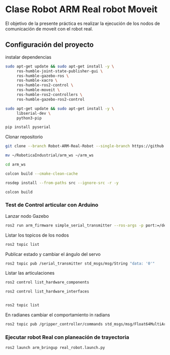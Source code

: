 # Clase Robot ARM Real robot Moveit


El objetivo de la presente práctica es realizar la ejecución de los nodos de comunicación de moveit con el robot real.

## Configuración del proyecto 

instalar dependencias 
```bash
sudo apt-get update && sudo apt-get install -y \
     ros-humble-joint-state-publisher-gui \
     ros-humble-gazebo-ros \
     ros-humble-xacro \
     ros-humble-ros2-control \
     ros-humble-moveit \
     ros-humble-ros2-controllers \
     ros-humble-gazebo-ros2-control 

```


```bash
sudo apt-get update && sudo apt-get install -y \
     libserial-dev \
     python3-pip
```
```bash
pip install pyserial
```

Clonar repositorio

```bash
git clone --branch Robot-ARM-Real-Robot --single-branch https://github.com/xXThanatosXx/RoboticaIndustrial.git
```
```bash
mv ~/RoboticaIndustrial/arm_ws ~/arm_ws
```
```bash
cd arm_ws
```
```bash
colcon build --cmake-clean-cache
```
```bash
rosdep install --from-paths src --ignore-src -r -y
```
```bash
colcon build
```
### Test de Control articular con Arduino

Lanzar nodo Gazebo

```bash
ros2 run arm_firmware simple_serial_transmitter --ros-args -p port:=/dev/ttyACM0
```
Listar los topicos de los nodos
```bash
ros2 topic list  
```
Publicar estado  y cambiar el ángulo del servo 

```bash
ros2 topic pub /serial_transmitter std_msgs/msg/String "data: '0'"  
```

Listar las articulaciones 
```bash
ros2 control list_hardware_components

```
```bash
ros2 control list_hardware_interfaces

```
```bash

ros2 topic list

```

En radianes cambiar el comportamiento in radians
```bash
ros2 topic pub /gripper_controller/commands std_msgs/msg/Float64MultiArray "layout: " 
```
### Ejecutar robot Real con planeación de trayectoria
```bash
ros2 launch arm_bringup real_robot.launch.py
```



